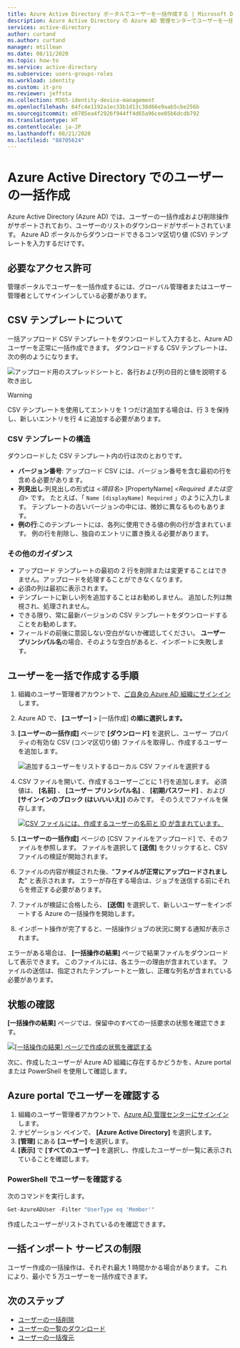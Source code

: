 ```yaml
---
title: Azure Active Directory ポータルでユーザーを一括作成する | Microsoft Docs
description: Azure Active Directory の Azure AD 管理センターでユーザーを一括追加します
services: active-directory
author: curtand
ms.author: curtand
manager: mtillman
ms.date: 08/11/2020
ms.topic: how-to
ms.service: active-directory
ms.subservice: users-groups-roles
ms.workload: identity
ms.custom: it-pro
ms.reviewer: jeffsta
ms.collection: M365-identity-device-management
ms.openlocfilehash: 64fc4e1192a1ec33b1d13c38d66e9aab5cbe256b
ms.sourcegitcommit: e0785ea4f2926f944ff4d65a96cee05b6dcdb792
ms.translationtype: HT
ms.contentlocale: ja-JP
ms.lasthandoff: 08/21/2020
ms.locfileid: "88705624"
---
```

# <a name="bulk-create-users-in-azure-active-directory"></a>Azure Active Directory でのユーザーの一括作成

Azure Active Directory (Azure AD) では、ユーザーの一括作成および削除操作がサポートされており、ユーザーのリストのダウンロードがサポートされています。 Azure AD ポータルからダウンロードできるコンマ区切り値 (CSV) テンプレートを入力するだけです。

## <a name="required-permissions"></a>必要なアクセス許可

管理ポータルでユーザーを一括作成するには、グローバル管理者またはユーザー管理者としてサインインしている必要があります。

## <a name="understand-the-csv-template"></a>CSV テンプレートについて

一括アップロード CSV テンプレートをダウンロードして入力すると、Azure AD ユーザーを正常に一括作成できます。 ダウンロードする CSV テンプレートは、次の例のようになります。

![アップロード用のスプレッドシートと、各行および列の目的と値を説明する吹き出し](./media/users-bulk-add/create-template-example.png)

> [!WARNING]
> CSV テンプレートを使用してエントリを 1 つだけ追加する場合は、行 3 を保持し、新しいエントリを行 4 に追加する必要があります。

### <a name="csv-template-structure"></a>CSV テンプレートの構造

ダウンロードした CSV テンプレート内の行は次のとおりです。

- **バージョン番号**: アップロード CSV には、バージョン番号を含む最初の行を含める必要があります。
- **列見出し**:列見出しの形式は &lt;*項目名*&gt; [PropertyName] &lt;*Required または空白*&gt; です。 たとえば、「 `Name [displayName] Required` 」のように入力します。 テンプレートの古いバージョンの中には、微妙に異なるものもあります。
- **例の行**:このテンプレートには、各列に使用できる値の例の行が含まれています。 例の行を削除し、独自のエントリに置き換える必要があります。

### <a name="additional-guidance"></a>その他のガイダンス

- アップロード テンプレートの最初の 2 行を削除または変更することはできません。アップロードを処理することができなくなります。
- 必須の列は最初に表示されます。
- テンプレートに新しい列を追加することはお勧めしません。 追加した列は無視され、処理されません。
- できる限り、常に最新バージョンの CSV テンプレートをダウンロードすることをお勧めします。
- フィールドの前後に意図しない空白がないか確認してください。 **ユーザー プリンシパル名**の場合、そのような空白があると、インポートに失敗します。

## <a name="to-create-users-in-bulk"></a>ユーザーを一括で作成する手順

1. 組織のユーザー管理者アカウントで、[ご自身の Azure AD 組織にサインイン](https://aad.portal.azure.com)します。
1. Azure AD で、 **[ユーザー]**  > [一括作成] **の順に選択します。**
1. **[ユーザーの一括作成]** ページで **[ダウンロード]** を選択し、ユーザー プロパティの有効な CSV (コンマ区切り値) ファイルを取得し、作成するユーザーを追加します。

   ![追加するユーザーをリストするローカル CSV ファイルを選択する](./media/users-bulk-add/upload-button.png)

1. CSV ファイルを開いて、作成するユーザーごとに 1 行を追加します。 必須値は、 **[名前]** 、 **[ユーザー プリンシパル名]** 、 **[初期パスワード]** 、および **[サインインのブロック (はい/いいえ)]** のみです。 そのうえでファイルを保存します。

   [![CSV ファイルには、作成するユーザーの名前と ID が含まれています。](media/users-bulk-add/add-csv-file.png)](media/users-bulk-add/add-csv-file.png#lightbox)

1. **[ユーザーの一括作成]** ページの [CSV ファイルをアップロード] で、そのファイルを参照します。 ファイルを選択して **[送信]** をクリックすると、CSV ファイルの検証が開始されます。
1. ファイルの内容が検証された後、"**ファイルが正常にアップロードされました**" と表示されます。 エラーが存在する場合は、ジョブを送信する前にそれらを修正する必要があります。
1. ファイルが検証に合格したら、 **[送信]** を選択して、新しいユーザーをインポートする Azure の一括操作を開始します。
1. インポート操作が完了すると、一括操作ジョブの状況に関する通知が表示されます。

エラーがある場合は、 **[一括操作の結果]** ページで結果ファイルをダウンロードして表示できます。 このファイルには、各エラーの理由が含まれています。 ファイルの送信は、指定されたテンプレートと一致し、正確な列名が含まれている必要があります。

## <a name="check-status"></a>状態の確認

**[一括操作の結果]** ページでは、保留中のすべての一括要求の状態を確認できます。

   [![[一括操作の結果] ページで作成の状態を確認する](media/users-bulk-add/bulk-center.png)](media/users-bulk-add/bulk-center.png#lightbox)

次に、作成したユーザーが Azure AD 組織に存在するかどうかを、Azure portal または PowerShell を使用して確認します。

## <a name="verify-users-in-the-azure-portal"></a>Azure portal でユーザーを確認する

1. 組織のユーザー管理者アカウントで、[Azure AD 管理センターにサインイン](https://aad.portal.azure.com)します。
1. ナビゲーション ペインで、 **[Azure Active Directory]** を選択します。
1. **[管理]** にある **[ユーザー]** を選択します。
1. **[表示]** で **[すべてのユーザー]** を選択し、作成したユーザーが一覧に表示されていることを確認します。

### <a name="verify-users-with-powershell"></a>PowerShell でユーザーを確認する

次のコマンドを実行します。

``` PowerShell
Get-AzureADUser -Filter "UserType eq 'Member'"
```

作成したユーザーがリストされているのを確認できます。

## <a name="bulk-import-service-limits"></a>一括インポート サービスの制限

ユーザー作成の一括操作は、それぞれ最大 1 時間かかる場合があります。 これにより、最小で 5 万ユーザーを一括作成できます。

## <a name="next-steps"></a>次のステップ

- [ユーザーの一括削除](users-bulk-delete.md)
- [ユーザーの一覧のダウンロード](users-bulk-download.md)
- [ユーザーの一括復元](users-bulk-restore.md)
